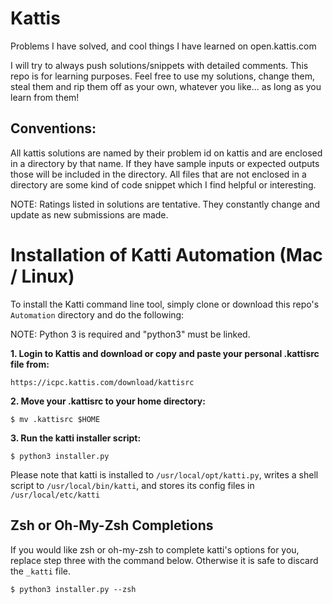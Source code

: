 # Kattis
Problems I have solved, and cool things I have learned on open.kattis.com 

I will try to always push solutions/snippets with detailed comments. This repo is for learning purposes. Feel free to use my solutions, 
change them, steal them and rip them off as your own, whatever you like... as long as you learn from them!

## Conventions:
All kattis solutions are named by their problem id on kattis and are enclosed in a directory by that name. If they have sample inputs
or expected outputs those will be included in the directory. All files that are not enclosed in a directory are some kind of code
snippet which I find helpful or interesting.

NOTE: Ratings listed in solutions are tentative. They constantly change and update as new submissions are made.

# Installation of Katti Automation (Mac / Linux)

To install the Katti command line tool, simply clone or download this repo's `Automation` directory and do the following:

NOTE: Python 3 is required and "python3" must be linked.

**1. Login to Kattis and download or copy and paste your personal .kattisrc file from:**
```
https://icpc.kattis.com/download/kattisrc
```
**2. Move your .kattisrc to your home directory:**
```
$ mv .kattisrc $HOME
```
**3. Run the katti installer script:**
```
$ python3 installer.py
```

Please note that katti is installed to `/usr/local/opt/katti.py`, writes a shell script to `/usr/local/bin/katti`, and stores its config files
in `/usr/local/etc/katti`

## Zsh or Oh-My-Zsh Completions

If you would like zsh or oh-my-zsh to complete katti's options for you, replace step three with the command below.
Otherwise it is safe to discard the `_katti` file.

```
$ python3 installer.py --zsh
```
